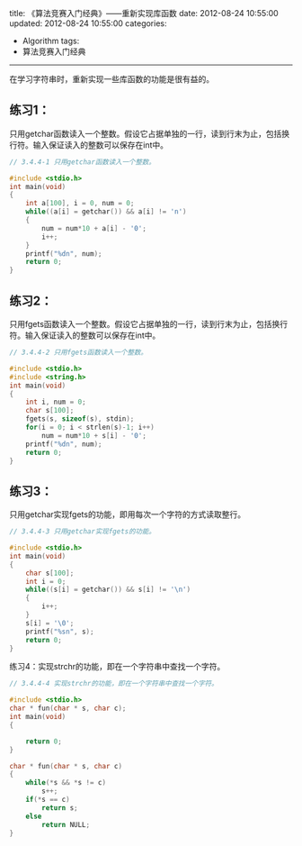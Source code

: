 title: 《算法竞赛入门经典》——重新实现库函数
date: 2012-08-24 10:55:00
updated: 2012-08-24 10:55:00
categories:
  - Algorithm
tags:
  - 算法竞赛入门经典
---

在学习字符串时，重新实现一些库函数的功能是很有益的。

## 练习1：
只用getchar函数读入一个整数。假设它占据单独的一行，读到行末为止，包括换行符。输入保证读入的整数可以保存在int中。

```c
// 3.4.4-1 只用getchar函数读入一个整数。

#include <stdio.h>
int main(void)
{
    int a[100], i = 0, num = 0;
    while((a[i] = getchar()) && a[i] != 'n')
    {
        num = num*10 + a[i] - '0';
        i++;
    }
    printf("%dn", num);
    return 0;
}
```

## 练习2：
只用fgets函数读入一个整数。假设它占据单独的一行，读到行末为止，包括换行符。输入保证读入的整数可以保存在int中。

```c
// 3.4.4-2 只用fgets函数读入一个整数。

#include <stdio.h>
#include <string.h>
int main(void)
{
	int i, num = 0;
	char s[100];
	fgets(s, sizeof(s), stdin);
	for(i = 0; i < strlen(s)-1; i++)
		num = num*10 + s[i] - '0';
	printf("%dn", num);
	return 0;
}
```

## 练习3：
只用getchar实现fgets的功能，即用每次一个字符的方式读取整行。

```c
// 3.4.4-3 只用getchar实现fgets的功能。

#include <stdio.h>
int main(void)
{
	char s[100];
	int i = 0;
	while((s[i] = getchar()) && s[i] != '\n')
	{
		i++;
	}
	s[i] = '\0';
	printf("%sn", s);
	return 0;
}
```
练习4：实现strchr的功能，即在一个字符串中查找一个字符。

```c
// 3.4.4-4 实现strchr的功能，即在一个字符串中查找一个字符。

#include <stdio.h>
char * fun(char * s, char c);
int main(void)
{

	return 0;
}

char * fun(char * s, char c)
{
	while(*s && *s != c)
		s++;
	if(*s == c)
		return s;
	else
		return NULL;
}
```
